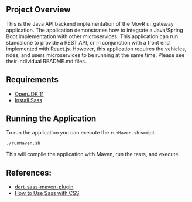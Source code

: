 ## Project Overview
This is the Java API backend implementation of the MovR ui_gateway application. 
The application demonstrates how to integrate a Java/Spring Boot 
implementation with other microservices. This application can run
standalone to provide a REST API, or in conjunction with a front
end implemented with React.js. 
However, this application requires the vehicles, rides, and users microservices to be running at the same time. Please see their individual README.md files.

## Requirements

- [OpenJDK 11](https://openjdk.org/projects/jdk/11/)
- [Install Sass](https://sass-lang.com/install/)


## Running the Application

To run the application you can execute the `runMaven.sh` script.

```
./runMaven.sh
```

This will compile the application with Maven, run the tests, and execute.

## References:

- [dart-sass-maven-plugin](https://github.com/cleydyr/dart-sass-maven-plugin)
- [How to Use Sass with CSS](https://www.freecodecamp.org/news/how-to-use-sass-with-css/)
